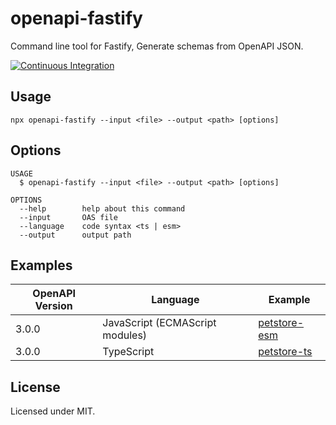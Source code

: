 openapi-fastify
===

Command line tool for Fastify, Generate schemas from OpenAPI JSON.

[![Continuous Integration](https://github.com/ihori-system/openapi-fastify/actions/workflows/ci.yml/badge.svg)](https://github.com/ihori-system/openapi-fastify/actions/workflows/ci.yml)

## Usage

```
npx openapi-fastify --input <file> --output <path> [options]
```

## Options

```
USAGE
  $ openapi-fastify --input <file> --output <path> [options]

OPTIONS
  --help        help about this command
  --input       OAS file
  --language    code syntax <ts | esm>
  --output      output path
```

## Examples

| OpenAPI Version | Language | Example |
| ------------- | ------------- | ------------- |
| 3.0.0 | JavaScript (ECMAScript modules) | [petstore-esm](./examples/v3.0/petstore-esm)
| 3.0.0 | TypeScript | [petstore-ts](./examples/v3.0/petstore-ts) |

## License

Licensed under MIT.
